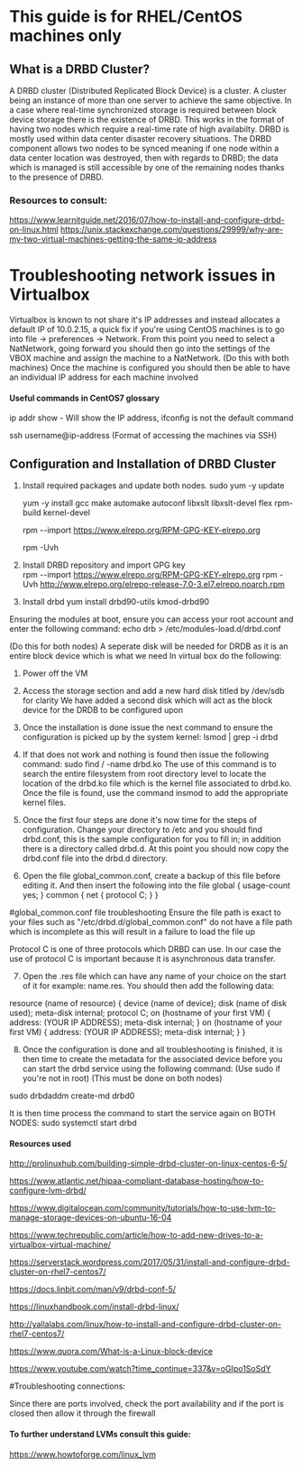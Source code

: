 # This guide is for RHEL/CentOS machines only

## What is a DRBD Cluster?
A DRBD cluster (Distributed Replicated Block Device) is a cluster. A cluster being an instance of more than one server to achieve the same objective.
In a case where real-time synchronized storage is required between block device storage there is the existence of DRBD. This works in the format of having two nodes which require a real-time rate of high availabilty. DRBD is mostly used within data center disaster recovery situations. The DRBD component allows two nodes to be synced meaning if one node within a data center location was destroyed, then with regards to DRBD; the data which is managed is still accessible by one of the remaining nodes thanks to the presence of DRBD.

### Resources to consult:
https://www.learnitguide.net/2016/07/how-to-install-and-configure-drbd-on-linux.html
https://unix.stackexchange.com/questions/29999/why-are-my-two-virtual-machines-getting-the-same-ip-address

# Troubleshooting network issues in Virtualbox

Virtualbox is known to not share it's IP addresses and instead allocates a default IP of 10.0.2.15, a quick fix if you're using CentOS machines is to go into file -> preferences -> Network. From this point you need to select a NatNetwork, going forward you should then go into the settings of the VBOX machine and assign the machine to a NatNetwork. (Do this with both machines)
Once the machine is configured you should then be able to have an individual IP address for each machine involved 

#### Useful commands in CentOS7 glossary
ip addr show - Will show the IP address, ifconfig is not the default command

ssh username@ip-address (Format of accessing the machines via SSH)

## Configuration and Installation of DRBD Cluster
1. Install required packages and update both nodes. 
	sudo yum -y update 
	
	yum -y install gcc make automake autoconf libxslt libxslt-devel flex rpm-build kernel-devel
	
	rpm --import https://www.elrepo.org/RPM-GPG-KEY-elrepo.org
	
	rpm -Uvh
2. Install DRBD repository and import GPG key  
rpm --import https://www.elrepo.org/RPM-GPG-KEY-elrepo.org
rpm -Uvh http://www.elrepo.org/elrepo-release-7.0-3.el7.elrepo.noarch.rpm
3. Install drbd
yum install drbd90-utils kmod-drbd90

Ensuring the modules at boot, ensure you can access your root account and enter the following command: echo drb > /etc/modules-load.d/drbd.conf 

(Do this for both nodes)
A seperate disk will be needed for DRDB as it is an entire block device which is what we need
In virtual box do the following:
1. Power off the VM 
2. Access the storage section and add a new hard disk titled by /dev/sdb for clarity
	We have added a second disk which will act as the block device for the DRDB to be configured upon
	
3. Once the installation is done issue the next command to ensure the configuration is picked up by the system kernel: lsmod | grep -i drbd

4. If that does not work and nothing is found then issue the following command: sudo find / -name drbd.ko
	The use of this command is to search the entire filesystem from root directory level to locate the location of the drbd.ko file 	which is the kernel file associated to drbd.ko. Once the file is found, use the command insmod to add the appropriate kernel 		files.
	
5. Once the first four steps are done it's now time for the steps of configuration. Change your directory to /etc and you should find drbd.conf, this is the sample configuration for you to fill in; in addition there is a directory called drbd.d. At this point you should now copy the drbd.conf file into the drbd.d directory.



6. Open the file global_common.conf, create a backup of this file before editing it. And then insert the following into the file
global {
  usage-count yes;
}
common {
  net {
    protocol C;
  }
}

#global_common.conf file troubleshooting
Ensure the file path is exact to your files such as "/etc/drbd.d/global_common.conf" do not have a file path which is incomplete as this will result in a failure to load the file up 

Protocol C is one of three protocols which DRBD can use. In our case the use of protocol C is important because it is asynchronous data transfer.

7. Open the .res file which can have any name of your choice on the start of it for example: name.res. You should then add the following data:

resource (name of resource) {
device (name of device);
disk (name of disk used);
meta-disk internal;
protocol C;
	on (hostname of your first VM) {
	address: (YOUR IP ADDRESS);
	meta-disk internal;
	}
	on (hostname of your first VM) {
	address: (YOUR IP ADDRESS);
	meta-disk internal;
	}
}

8. Once the configuration is done and all troubleshooting is finished, it is then time to create the metadata for the associated device before you can start the drbd service using the following command: (Use sudo if you're not in root) (This must be done on both nodes)

sudo drbdaddm create-md drbd0

It is then time process the command to start the service again on BOTH NODES: sudo systemctl start drbd



#### Resources used
http://prolinuxhub.com/building-simple-drbd-cluster-on-linux-centos-6-5/

https://www.atlantic.net/hipaa-compliant-database-hosting/how-to-configure-lvm-drbd/

https://www.digitalocean.com/community/tutorials/how-to-use-lvm-to-manage-storage-devices-on-ubuntu-16-04

https://www.techrepublic.com/article/how-to-add-new-drives-to-a-virtualbox-virtual-machine/

https://serverstack.wordpress.com/2017/05/31/install-and-configure-drbd-cluster-on-rhel7-centos7/

https://docs.linbit.com/man/v9/drbd-conf-5/

https://linuxhandbook.com/install-drbd-linux/

http://yallalabs.com/linux/how-to-install-and-configure-drbd-cluster-on-rhel7-centos7/

https://www.quora.com/What-is-a-Linux-block-device

https://www.youtube.com/watch?time_continue=337&v=oGIpo1SoSdY

#Troubleshooting connections:

Since there are ports involved, check the port availability and if the port is closed then allow it through the firewall

#### To further understand LVMs consult this guide:
https://www.howtoforge.com/linux_lvm

